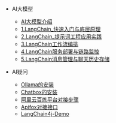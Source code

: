 - AI大模型
  - [AI大模型介绍](ai/AI大模型/0.AI大模型介绍.md)
  - [1.LangChain_快速入门与底层原理](ai/AI大模型/1.LangChain快速入门与底层原理.md)
  - [2.LangChain_提示词工程应用实践](ai/AI大模型/2.LangChain提示词工程应用实践.md)
  - [3.LangChain工作流编排](ai/AI大模型/3.LangChain工作流编排.md)
  - [4.LangChain服务部署与链路监控](ai/AI大模型/4.LangChain服务部署与链路监控.md)
  - [5.LangChain消息管理与聊天历史存储](ai/AI大模型/5.LangChain消息管理与聊天历史存储.md)



- AI疑问

  - [Ollama的安装](ai/ollama的安装.md)
  - [Chatbox的安装](ai/chatbox的安装.md)
  - [阿里云百炼平台对接步骤](ai/阿里云百炼平台对接步骤.md)
  - [Apifox对接接口](ai/apifox对接接口.md)
  - [LangChain4j-Demo](ai/langchain4j-demo.md)
  

  
